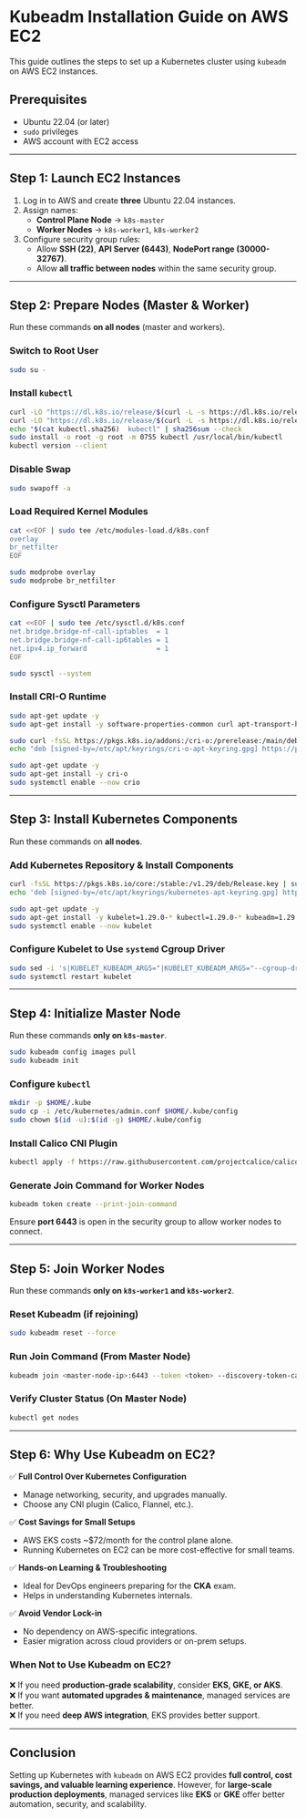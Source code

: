 # Kubeadm Installation Guide on AWS EC2

This guide outlines the steps to set up a Kubernetes cluster using `kubeadm` on AWS EC2 instances.

## Prerequisites
- Ubuntu 22.04 (or later)
- `sudo` privileges
- AWS account with EC2 access

---

## Step 1: Launch EC2 Instances
1. Log in to AWS and create **three** Ubuntu 22.04 instances.
2. Assign names:
   - **Control Plane Node** → `k8s-master`
   - **Worker Nodes** → `k8s-worker1`, `k8s-worker2`
3. Configure security group rules:
   - Allow **SSH (22)**, **API Server (6443)**, **NodePort range (30000-32767)**.
   - Allow **all traffic between nodes** within the same security group.

---

## Step 2: Prepare Nodes (Master & Worker)
Run these commands **on all nodes** (master and workers).

### Switch to Root User
```bash
sudo su -
```

### Install `kubectl`
```bash
curl -LO "https://dl.k8s.io/release/$(curl -L -s https://dl.k8s.io/release/stable.txt)/bin/linux/amd64/kubectl"
curl -LO "https://dl.k8s.io/release/$(curl -L -s https://dl.k8s.io/release/stable.txt)/bin/linux/amd64/kubectl.sha256"
echo "$(cat kubectl.sha256)  kubectl" | sha256sum --check
sudo install -o root -g root -m 0755 kubectl /usr/local/bin/kubectl
kubectl version --client
```

### Disable Swap
```bash
sudo swapoff -a
```

### Load Required Kernel Modules
```bash
cat <<EOF | sudo tee /etc/modules-load.d/k8s.conf
overlay
br_netfilter
EOF

sudo modprobe overlay
sudo modprobe br_netfilter
```

### Configure Sysctl Parameters
```bash
cat <<EOF | sudo tee /etc/sysctl.d/k8s.conf
net.bridge.bridge-nf-call-iptables  = 1
net.bridge.bridge-nf-call-ip6tables = 1
net.ipv4.ip_forward                 = 1
EOF

sudo sysctl --system
```

### Install CRI-O Runtime
```bash
sudo apt-get update -y
sudo apt-get install -y software-properties-common curl apt-transport-https ca-certificates gpg

sudo curl -fsSL https://pkgs.k8s.io/addons:/cri-o:/prerelease:/main/deb/Release.key | sudo gpg --dearmor -o /etc/apt/keyrings/cri-o-apt-keyring.gpg
echo "deb [signed-by=/etc/apt/keyrings/cri-o-apt-keyring.gpg] https://pkgs.k8s.io/addons:/cri-o:/prerelease:/main/deb/ /" | sudo tee /etc/apt/sources.list.d/cri-o.list

sudo apt-get update -y
sudo apt-get install -y cri-o
sudo systemctl enable --now crio
```

---

## Step 3: Install Kubernetes Components
Run these commands on **all nodes**.

### Add Kubernetes Repository & Install Components
```bash
curl -fsSL https://pkgs.k8s.io/core:/stable:/v1.29/deb/Release.key | sudo gpg --dearmor -o /etc/apt/keyrings/kubernetes-apt-keyring.gpg
echo 'deb [signed-by=/etc/apt/keyrings/kubernetes-apt-keyring.gpg] https://pkgs.k8s.io/core:/stable:/v1.29/deb/ /' | sudo tee /etc/apt/sources.list.d/kubernetes.list

sudo apt-get update -y
sudo apt-get install -y kubelet=1.29.0-* kubectl=1.29.0-* kubeadm=1.29.0-* jq
sudo systemctl enable --now kubelet
```

### Configure Kubelet to Use `systemd` Cgroup Driver
```bash
sudo sed -i 's|KUBELET_KUBEADM_ARGS="|KUBELET_KUBEADM_ARGS="--cgroup-driver=systemd |g' /var/lib/kubelet/kubeadm-flags.env
sudo systemctl restart kubelet
```

---

## Step 4: Initialize Master Node
Run these commands **only on `k8s-master`**.

```bash
sudo kubeadm config images pull
sudo kubeadm init
```

### Configure `kubectl`
```bash
mkdir -p $HOME/.kube
sudo cp -i /etc/kubernetes/admin.conf $HOME/.kube/config
sudo chown $(id -u):$(id -g) $HOME/.kube/config
```

### Install Calico CNI Plugin
```bash
kubectl apply -f https://raw.githubusercontent.com/projectcalico/calico/v3.26.0/manifests/calico.yaml
```

### Generate Join Command for Worker Nodes
```bash
kubeadm token create --print-join-command
```

Ensure **port 6443** is open in the security group to allow worker nodes to connect.

---

## Step 5: Join Worker Nodes
Run these commands **only on `k8s-worker1` and `k8s-worker2`**.

### Reset Kubeadm (if rejoining)
```bash
sudo kubeadm reset --force
```

### Run Join Command (From Master Node)
```bash
kubeadm join <master-node-ip>:6443 --token <token> --discovery-token-ca-cert-hash <hash> --v=5
```

### Verify Cluster Status (On Master Node)
```bash
kubectl get nodes
```

---

## Step 6: Why Use Kubeadm on EC2?
✅ **Full Control Over Kubernetes Configuration**  
- Manage networking, security, and upgrades manually.
- Choose any CNI plugin (Calico, Flannel, etc.).

✅ **Cost Savings for Small Setups**  
- AWS EKS costs ~$72/month for the control plane alone.
- Running Kubernetes on EC2 can be more cost-effective for small teams.

✅ **Hands-on Learning & Troubleshooting**  
- Ideal for DevOps engineers preparing for the **CKA** exam.
- Helps in understanding Kubernetes internals.

✅ **Avoid Vendor Lock-in**  
- No dependency on AWS-specific integrations.
- Easier migration across cloud providers or on-prem setups.

### When **Not** to Use Kubeadm on EC2?
❌ If you need **production-grade scalability**, consider **EKS, GKE, or AKS**.  
❌ If you want **automated upgrades & maintenance**, managed services are better.  
❌ If you need **deep AWS integration**, EKS provides better support.

---

## Conclusion
Setting up Kubernetes with `kubeadm` on AWS EC2 provides **full control, cost savings, and valuable learning experience**. However, for **large-scale production deployments**, managed services like **EKS** or **GKE** offer better automation, security, and scalability.

